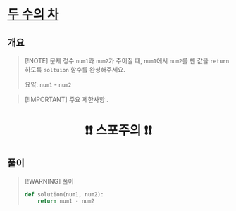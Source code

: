 # [두 수의 차](https://school.programmers.co.kr/learn/courses/30/lessons/120803)

## 개요
> [!NOTE] 문제
> 정수 `num1`과 `num2`가 주어질 때, `num1`에서 `num2`를 뺀 값을 `return`하도록 `soltuion` 함수를 완성해주세요.
>
> 요약: `num1` - `num2`

> [!IMPORTANT] 주요 제한사항
> .

# <center>❗️❗️ 스포주의 ❗️❗️<center>

## 풀이
> [!WARNING] 풀이
> ```python
> def solution(num1, num2):
>     return num1 - num2
> ```